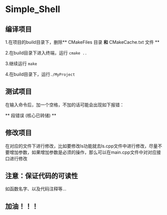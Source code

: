 # Simple_Shell

## 编译项目

1.在项目的build目录下，删除** CMakeFiles 目录 **和** CMakeCache.txt 文件 **

2.在build目录下进入终端，运行 `cmake ..`

3.继续运行 `make`

4.在build目录下，运行`./MyProject`

## 测试项目

在输入命令后，加一个空格，不加的话可能会出现如下报错：

** 段错误 (核心已转储) **

## 修改项目

在对应的文件下进行修改，比如要修改ls功能就去ls.cpp文件中进行修改，尽量不要增加参数，如果增加参数是必须的操作，那么可以在main.cpp文件中对对应接口进行修改

## 注意：保证代码的可读性

如函数名字、以及代码注释等...

## 加油！！！
